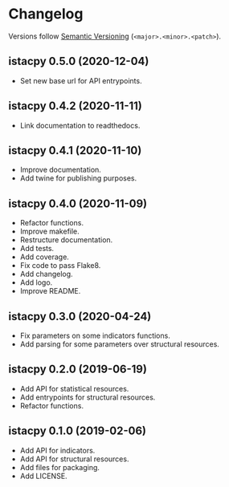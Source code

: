 # Changelog

Versions follow [Semantic Versioning](https://semver.org/) (`<major>.<minor>.<patch>`).

## istacpy 0.5.0 (2020-12-04)

- Set new base url for API entrypoints.

## istacpy 0.4.2 (2020-11-11)

- Link documentation to readthedocs.

## istacpy 0.4.1 (2020-11-10)

- Improve documentation.
- Add twine for publishing purposes.

## istacpy 0.4.0 (2020-11-09)

- Refactor functions.
- Improve makefile.
- Restructure documentation.
- Add tests.
- Add coverage.
- Fix code to pass Flake8.
- Add changelog.
- Add logo.
- Improve README.

## istacpy 0.3.0 (2020-04-24)

- Fix parameters on some indicators functions.
- Add parsing for some parameters over structural resources.

## istacpy 0.2.0 (2019-06-19)

- Add API for statistical resources.
- Add entrypoints for structural resources.
- Refactor functions.

## istacpy 0.1.0 (2019-02-06)

- Add API for indicators.
- Add API for structural resources.
- Add files for packaging.
- Add LICENSE.
